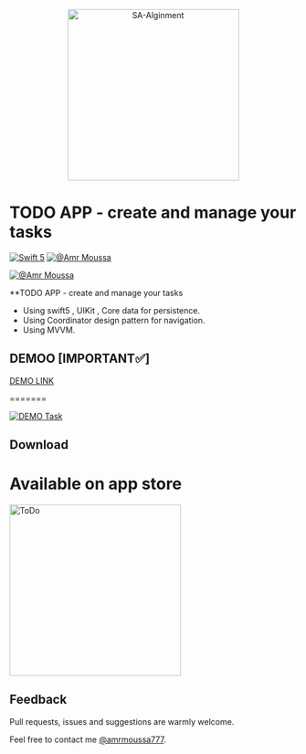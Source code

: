 <p align="center">
    <img src="https://clickup.com/blog/wp-content/uploads/2019/01/to-do-list-apps.png" width="300" max-width="50%" alt="SA-Alginment" />
</p>

# TODO APP - create and manage your tasks

[![Swift 5](https://img.shields.io/badge/swift-5-orange.svg?style=flat)](#)
[![@Amr Moussa](https://img.shields.io/github/followers/amrmoussa777?style=social)](https://amrmoussa777.github.io/)

[![@Amr Moussa](https://img.shields.io/itunes/v/1580312063)](https://apps.apple.com/us/app/sharex-gather-a-team/id1580312063)


**TODO APP - create and manage your tasks


- Using swift5 , UIKit , Core data for persistence.
- Using Coordinator design pattern for navigation.
- Using MVVM.

## DEMOO [IMPORTANT✅]
[DEMO LINK](https://youtu.be/xkYgku8GPbQ)




=======

[![DEMO Task](https://img.youtube.com/vi/xkYgku8GPbQ/1.jpg)](https://www.youtube.com/watch?v=xkYgku8GPbQ)




## Download

<p align="center">
    <h1>Available on app store</h1>
    <img align="center" src="https://1000logos.net/wp-content/uploads/2020/08/App-Store-Logo-2013-768x483.png" width="300" max-width="50%" alt="ToDo" />
</p>


## Feedback

Pull requests, issues and suggestions are warmly welcome.

Feel free to contact me [@amrmoussa777](https://amrmoussa777.github.io/).

